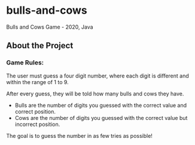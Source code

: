 # bulls-and-cows
Bulls and Cows Game - 2020, Java

## About the Project

### Game Rules: 

The user must guess a four digit number, where each digit is different and within the range of 1 to 9.

After every guess, they will be told how many bulls and cows they have.
  - Bulls are the number of digits you guessed with the correct value and correct position.
  - Cows are the number of digits you guessed with the correct value but incorrect position.

The goal is to guess the number in as few tries as possible!
